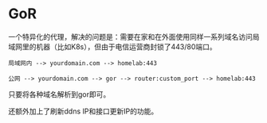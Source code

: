 # GoR

一个特异化的代理，解决的问题是：需要在家和在外面使用同样一系列域名访问局域网里的机器（比如K8s），但由于电信运营商封锁了443/80端口。

```
局域网内 --> yourdomain.com --> homelab:443

公网 --> yourdomain.com --> gor --> router:custom_port --> homelab:443
```

只要将各种域名解析到gor即可。

还额外加上了刷新ddns IP和接口更新IP的功能。